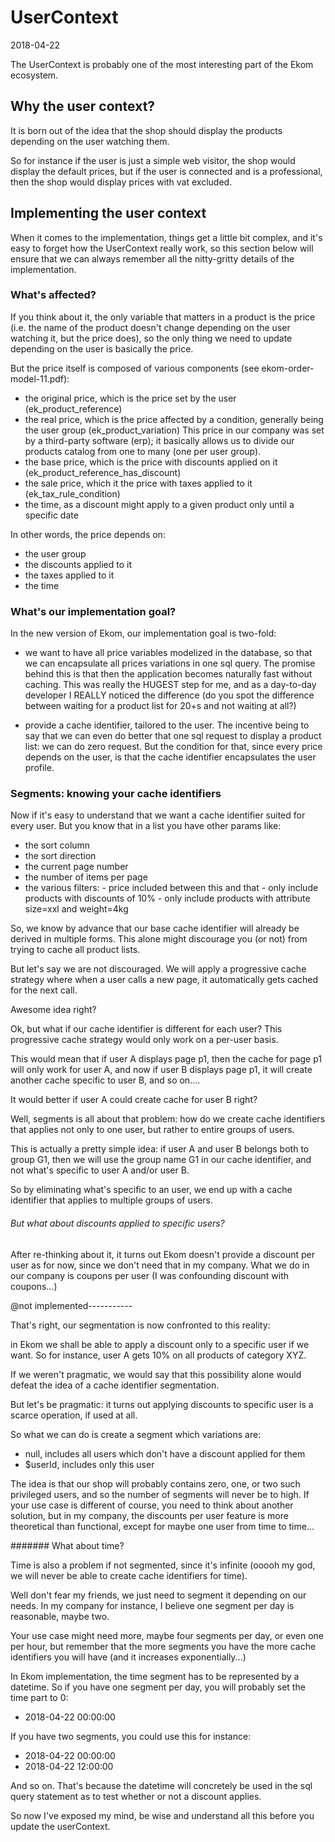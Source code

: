 UserContext
=================
2018-04-22



The UserContext is probably one of the most interesting part of the Ekom ecosystem.


Why the user context?
-----------------------
It is born out of the idea that the shop should display the products depending on the user watching them.

So for instance if the user is just a simple web visitor, the shop would display the default prices,
but if the user is connected and is a professional, then the shop would display prices with vat excluded.


Implementing the user context
-------------------------------

When it comes to the implementation, things get a little bit complex, and it's easy to forget how the UserContext
really work, so this section below will ensure that we can always remember all the nitty-gritty details of
the implementation.


### What's affected?

If you think about it, the only variable that matters in a product is the price (i.e. the name of the product doesn't
change depending on the user watching it, but the price does), so the only thing we need to update depending
on the user is basically the price.

But the price itself is composed of various components (see ekom-order-model-11.pdf):

- the original price, which is the price set by the user (ek_product_reference)
- the real price, which is the price affected by a condition, generally being the user group (ek_product_variation)
        This price in our company was set by a third-party software (erp); it basically allows us to divide
        our products catalog from one to many (one per user group).
- the base price, which is the price with discounts applied on it (ek_product_reference_has_discount)
- the sale price, which it the price with taxes applied to it (ek_tax_rule_condition)
- the time, as a discount might apply to a given product only until a specific date


In other words, the price depends on:

- the user group
- the discounts applied to it
- the taxes applied to it
- the time





### What's our implementation goal?

In the new version of Ekom, our implementation goal is two-fold:

- we want to have all price variables modelized in the database, so that we can encapsulate all prices variations
        in one sql query.
        The promise behind this is that then the application becomes naturally fast without caching.
        This was really the HUGEST step for me, and as a day-to-day developer I REALLY noticed the difference
        (do you spot the difference between waiting for a product list for 20+s and not waiting at all?)

- provide a cache identifier, tailored to the user.
        The incentive being to say that we can even do better that one sql request to display a product list:
        we can do zero request.
        But the condition for that, since every price depends on the user, is that the cache identifier encapsulates
        the user profile.



### Segments: knowing your cache identifiers

Now if it's easy to understand that we want a cache identifier suited for every user.
But you know that in a list you have other params like:

- the sort column
- the sort direction
- the current page number
- the number of items per page
- the various filters:
        - price included between this and that
        - only include products with discounts of 10%
        - only include products with attribute size=xxl and weight=4kg


So, we know by advance that our base cache identifier will already be derived in multiple forms.
This alone might discourage you (or not) from trying to cache all product lists.

But let's say we are not discouraged.
We will apply a progressive cache strategy where when a user calls a new page, it automatically gets cached
for the next call.

Awesome idea right?

Ok, but what if our cache identifier is different for each user?
This progressive cache strategy would only work on a per-user basis.

This would mean that if user A displays page p1, then the cache for page p1
will only work for user A, and now if user B displays page p1, it will create another cache specific to user B,
and so on....

It would better if user A could create cache for user B right?

Well, segments is all about that problem: how do we create cache identifiers that applies not only to one user,
but rather to entire groups of users.


This is actually a pretty simple idea:
if user A and user B belongs both to group G1, then we will use the group name G1 in our cache identifier,
and not what's specific to user A and/or user B.

So by eliminating what's specific to an user, we end up with a cache identifier that applies to multiple
groups of users.


###### But what about discounts applied to specific users?


After re-thinking about it, it turns out Ekom doesn't provide a discount per user as for now,
since we don't need that in my company.
What we do in our company is coupons per user (I was confounding discount with coupons...)


@not implemented-----------

That's right, our segmentation is now confronted to this reality:

in Ekom we shall be able to apply a discount only to a specific user if we want.
So for instance, user A gets 10% on all products of category XYZ.

If we weren't pragmatic, we would say that this possibility alone would defeat the idea of
a cache identifier segmentation.

But let's be pragmatic: it turns out applying discounts to specific user is a scarce operation,
if used at all.

So what we can do is create a segment which variations are:

- null, includes all users which don't have a discount applied for them
- $userId, includes only this user


The idea is that our shop will probably contains zero, one, or two such privileged users, and so the
number of segments will never be to high.
If your use case is different of course, you need to think about another solution, but in my company,
the discounts per user feature is more theoretical than functional, except for maybe one user from
time to time...


####### What about time?

Time is also a problem if not segmented, since it's infinite (ooooh my god, we will never be able to
create cache identifiers for time).

Well don't fear my friends, we just need to segment it depending on our needs.
In my company for instance, I believe one segment per day is reasonable, maybe two.

Your use case might need more, maybe four segments per day, or even one per hour, but remember that
the more segments you have the more cache identifiers you will have (and it increases exponentially...)


In Ekom implementation, the time segment has to be represented by a datetime.
So if you have one segment per day, you will probably set the time part to 0:

- 2018-04-22 00:00:00

If you have two segments, you could use this for instance:

- 2018-04-22 00:00:00
- 2018-04-22 12:00:00


And so on.
That's because the datetime will concretely be used in the sql query statement as to test whether or not
a discount applies.




So now I've exposed my mind, be wise and understand all this before you update the userContext.




















